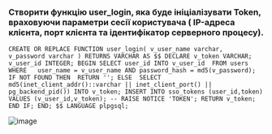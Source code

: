 ### Створити функцію user_login, яка буде ініціалізувати Token, враховуючи параметри сесії користувача ( IP-адреса клієнта, порт клієнта та ідентифікатор серверного процесу).

`CREATE OR REPLACE FUNCTION user_login(
     v_user_name varchar, 
	 v_password varchar
)
	RETURNS VARCHAR
AS $$
DECLARE
	v_token VARCHAR;
	v_user_id INTEGER;
BEGIN
	SELECT user_id INTO v_user_id 
	FROM users
	WHERE 	user_name = v_user_name
			AND password_hash = md5(v_password);
	IF NOT FOUND THEN 
		RETURN '';
	ELSE 
		SELECT md5(inet_client_addr()::varchar || inet_client_port() || 
			pg_backend_pid()) INTO v_token;
		INSERT INTO sso_tokens (user_id,token) VALUES (v_user_id,v_token);
		-- RAISE NOTICE 'TOKEN';
		RETURN v_token;
	END IF;
END;
$$ LANGUAGE plpgsql;
`

![image](https://user-images.githubusercontent.com/56130345/208975399-e79aac2b-42fa-48ec-bc21-2cfbf2051081.png)

